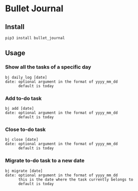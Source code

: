 # Bullet Journal

## Install

```
pip3 install bullet_journal
```

## Usage

### Show all the tasks of a specific day
```
bj daily_log [date]
date: optional argument in the format of yyyy_mm_dd
      default is today
```

### Add to-do task
```
bj add [date]
date: optional argument in the format of yyyy_mm_dd
      default is today
```

### Close to-do task
```
bj close [date]
date: optional argument in the format of yyyy_mm_dd
      default is today
```

### Migrate to-do task to a new date
```
bj migrate [date]
date: optional argument in the format of yyyy_mm_dd
      this is the date where the task currently belongs to
      default is today
```
